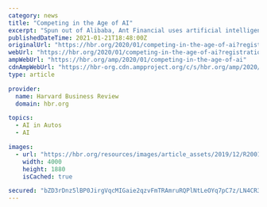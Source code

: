 ```yaml
---
category: news
title: "Competing in the Age of AI"
excerpt: "Spun out of Alibaba, Ant Financial uses artificial intelligence and data from Alipay ... products (like Amazon’s warehouse robots or Waymo, Google’s self-driving car service)."
publishedDateTime: 2021-01-21T18:48:00Z
originalUrl: "https://hbr.org/2020/01/competing-in-the-age-of-ai?registration=success"
webUrl: "https://hbr.org/2020/01/competing-in-the-age-of-ai?registration=success"
ampWebUrl: "https://hbr.org/amp/2020/01/competing-in-the-age-of-ai"
cdnAmpWebUrl: "https://hbr-org.cdn.ampproject.org/c/s/hbr.org/amp/2020/01/competing-in-the-age-of-ai"
type: article

provider:
  name: Harvard Business Review
  domain: hbr.org

topics:
  - AI in Autos
  - AI

images:
  - url: "https://hbr.org/resources/images/article_assets/2019/12/R2001C_GUY.jpg"
    width: 4000
    height: 1880
    isCached: true

secured: "bZD3rDnz5lBP0JirgVqcMIGaie2qzvFmTRAmruRQPlNtLeOYq7pC7z/LN4CR3K9gN6tXoiZu32CSwceR0Vje9phJM2azS02MisL6kyLTi3YB6ilMZwMZ8/PCaUFcaCGT9By7AMF56+xduOCyCCWqKu1p50iFw7gwKNMpMo2xIg5NAxh8fIBGXSwAfX92RjGJarjgeS2RqmEbpHtPzTVurNGb7RMNIvw7yA6OOVja5B+795cr/6uRBQSdmV+LsJUUGUz7Rl7IuUnb4in4GEMS2vI+HZZb3Z6OJ0DTs6LwZzMfAkUKxqmUPjlof0yMNW6glyIbg9/iS3HfCn7DHrzPLc9eA5jPmhPXzcRqLvBndMA=;NbxaVxo9ga9bClqkoMUfig=="
---
```


